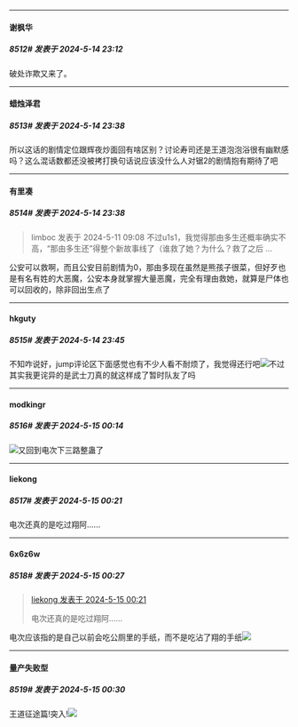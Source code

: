 ﻿
*****

####  谢枫华  
##### 8512#       发表于 2024-5-14 23:12

破处诈欺又来了。


*****

####  蜡烛泽君  
##### 8513#       发表于 2024-5-14 23:38

所以这话的剧情定位跟辉夜炒面回有啥区别？讨论寿司还是王道泡泡浴很有幽默感吗？这么混话数都还没被拷打换句话说应该没什么人对锯2的剧情抱有期待了吧

*****

####  有里凑  
##### 8514#       发表于 2024-5-14 23:38

<blockquote>limboc 发表于 2024-5-11 09:08
不过u1s1，我觉得那由多生还概率确实不高，“那由多生还”得整个新故事线了（谁救了她？为什么？救了之后 ...</blockquote>
公安可以救啊，而且公安目前剧情为0，那由多现在虽然是熊孩子很菜，但好歹也是有名有姓的大恶魔，公安本身就掌握大量恶魔，完全有理由救她，就算是尸体也可以回收的，除非回出生点了


*****

####  hkguty  
##### 8515#       发表于 2024-5-14 23:45

不知咋说好，jump评论区下面感觉也有不少人看不耐烦了，我觉得还行吧<img src="https://static.saraba1st.com/image/smiley/face2017/067.png" referrerpolicy="no-referrer">不过其实我更诧异的是武士刀真的就这样成了暂时队友了吗


*****

####  modkingr  
##### 8516#       发表于 2024-5-15 00:14

<img src="https://static.saraba1st.com/image/smiley/face2017/001.png" referrerpolicy="no-referrer">又回到电次下三路整蛊了


*****

####  liekong  
##### 8517#       发表于 2024-5-15 00:21

电次还真的是吃过翔阿......


*****

####  6x6z6w  
##### 8518#       发表于 2024-5-15 00:27

<blockquote><a href="httphttps://bbs.saraba1st.com/2b/forum.php?mod=redirect&amp;goto=findpost&amp;pid=64922646&amp;ptid=2043244" target="_blank">liekong 发表于 2024-5-15 00:21</a>

电次还真的是吃过翔阿......</blockquote>
电次应该指的是自己以前会吃公厕里的手纸，而不是吃沾了翔的手纸<img src="https://static.saraba1st.com/image/smiley/face2017/001.png" referrerpolicy="no-referrer">

*****

####  量产失败型  
##### 8519#       发表于 2024-5-15 00:30

王道征途篇!突入!<img src="https://static.saraba1st.com/image/smiley/face2017/066.png" referrerpolicy="no-referrer">

